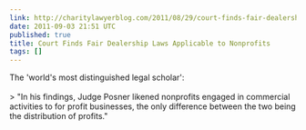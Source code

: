 ```yaml
---
link: http://charitylawyerblog.com/2011/08/29/court-finds-fair-dealership-laws-applicable-to-nonprofits/
date: 2011-09-03 21:51 UTC
published: true
title: Court Finds Fair Dealership Laws Applicable to Nonprofits
tags: []
---
```


The 'world's most distinguished legal scholar': <br><br>> "In his findings, Judge Posner likened nonprofits engaged in commercial activities to for profit businesses, the only difference between the two being the distribution of profits."

